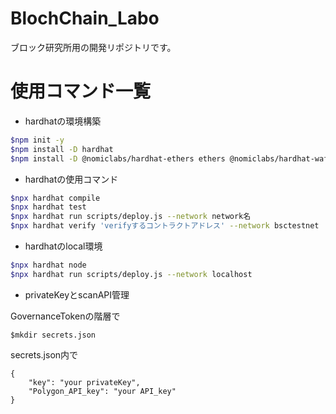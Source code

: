 # BlochChain_Labo

ブロック研究所用の開発リポジトリです。

# 使用コマンド一覧

- hardhatの環境構築
```bash
$npm init -y
$npm install -D hardhat  
$npm install -D @nomiclabs/hardhat-ethers ethers @nomiclabs/hardhat-waffle ethereum-waffle chai
```
- hardhatの使用コマンド
```bash
$npx hardhat compile
$npx hardhat test
$npx hardhat run scripts/deploy.js --network network名
$npx hardhat verify 'verifyするコントラクトアドレス' --network bsctestnet
```
- hardhatのlocal環境
```bash
$npx hardhat node
$npx hardhat run scripts/deploy.js --network localhost
```

- privateKeyとscanAPI管理

GovernanceTokenの階層で
```
$mkdir secrets.json
```
secrets.json内で
```
{
    "key": "your privateKey",
    "Polygon_API_key": "your API_key"
}
```